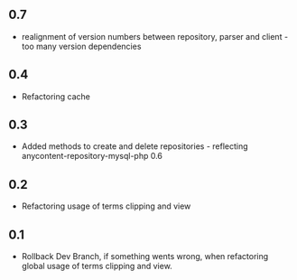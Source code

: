 ## 0.7
* realignment of version numbers between repository, parser and client - too many version dependencies
## 0.4
* Refactoring cache
## 0.3
* Added methods to create and delete repositories - reflecting anycontent-repository-mysql-php 0.6
## 0.2
* Refactoring usage of terms clipping and view
## 0.1
* Rollback Dev Branch, if something wents wrong, when refactoring global usage of terms clipping and view.